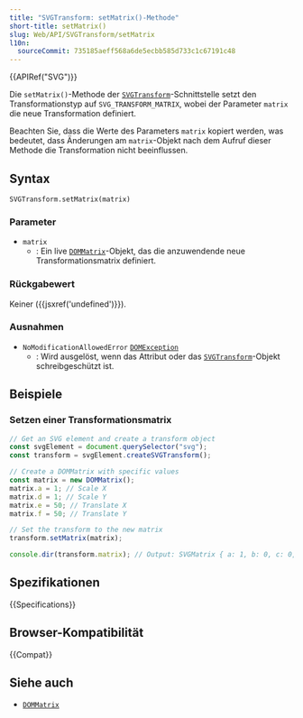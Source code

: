 ```yaml
---
title: "SVGTransform: setMatrix()-Methode"
short-title: setMatrix()
slug: Web/API/SVGTransform/setMatrix
l10n:
  sourceCommit: 735185aeff568a6de5ecbb585d733c1c67191c48
---
```


{{APIRef("SVG")}}

Die `setMatrix()`-Methode der [`SVGTransform`](/de/docs/Web/API/SVGTransform)-Schnittstelle setzt den Transformationstyp auf `SVG_TRANSFORM_MATRIX`, wobei der Parameter `matrix` die neue Transformation definiert.

Beachten Sie, dass die Werte des Parameters `matrix` kopiert werden, was bedeutet, dass Änderungen am `matrix`-Objekt nach dem Aufruf dieser Methode die Transformation nicht beeinflussen.

## Syntax

```js-nolint
SVGTransform.setMatrix(matrix)
```

### Parameter

- `matrix`
  - : Ein live [`DOMMatrix`](/de/docs/Web/API/DOMMatrix)-Objekt, das die anzuwendende neue Transformationsmatrix definiert.

### Rückgabewert

Keiner ({{jsxref('undefined')}}).

### Ausnahmen

- `NoModificationAllowedError` [`DOMException`](/de/docs/Web/API/DOMException)
  - : Wird ausgelöst, wenn das Attribut oder das [`SVGTransform`](/de/docs/Web/API/SVGTransform)-Objekt schreibgeschützt ist.

## Beispiele

### Setzen einer Transformationsmatrix

```js
// Get an SVG element and create a transform object
const svgElement = document.querySelector("svg");
const transform = svgElement.createSVGTransform();

// Create a DOMMatrix with specific values
const matrix = new DOMMatrix();
matrix.a = 1; // Scale X
matrix.d = 1; // Scale Y
matrix.e = 50; // Translate X
matrix.f = 50; // Translate Y

// Set the transform to the new matrix
transform.setMatrix(matrix);

console.dir(transform.matrix); // Output: SVGMatrix { a: 1, b: 0, c: 0, d: 1, e: 50, f: 50 }
```

## Spezifikationen

{{Specifications}}

## Browser-Kompatibilität

{{Compat}}

## Siehe auch

- [`DOMMatrix`](/de/docs/Web/API/DOMMatrix)
